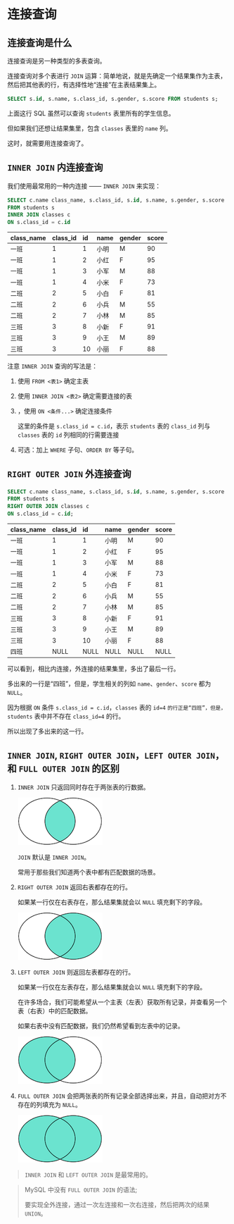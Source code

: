 # 连接查询

## 连接查询是什么

连接查询是另一种类型的多表查询。

连接查询对多个表进行 `JOIN` 运算：简单地说，就是先确定一个结果集作为主表，然后把其他表的行，有选择性地“连接”在主表结果集上。

```sql
SELECT s.id, s.name, s.class_id, s.gender, s.score FROM students s;
```

上面这行 SQL 虽然可以查询 `students` 表里所有的学生信息。

但如果我们还想让结果集里，包含 `classes` 表里的 `name` 列。

这时，就需要用连接查询了。

## `INNER JOIN` 内连接查询

我们使用最常用的一种内连接 —— `INNER JOIN` 来实现：

```sql
SELECT c.name class_name, s.class_id, s.id, s.name, s.gender, s.score
FROM students s
INNER JOIN classes c
ON s.class_id = c.id
```

| class_name | class_id | id  | name | gender | score |
| :--------- | :------- | :-- | :--- | :----- | :---- |
| 一班       | 1        | 1   | 小明 | M      | 90    |
| 一班       | 1        | 2   | 小红 | F      | 95    |
| 一班       | 1        | 3   | 小军 | M      | 88    |
| 一班       | 1        | 4   | 小米 | F      | 73    |
| 二班       | 2        | 5   | 小白 | F      | 81    |
| 二班       | 2        | 6   | 小兵 | M      | 55    |
| 二班       | 2        | 7   | 小林 | M      | 85    |
| 三班       | 3        | 8   | 小新 | F      | 91    |
| 三班       | 3        | 9   | 小王 | M      | 89    |
| 三班       | 3        | 10  | 小丽 | F      | 88    |

注意 `INNER JOIN` 查询的写法是：

1. 使用 `FROM <表1>` 确定主表

2. 使用 `INNER JOIN <表2>` 确定需要连接的表

3. ，使用 `ON <条件...>` 确定连接条件

   这里的条件是 `s.class_id = c.id`，表示 `students` 表的 `class_id` 列与 `classes` 表的 `id` 列相同的行需要连接

4. 可选：加上 `WHERE` 子句、`ORDER BY` 等子句。

## `RIGHT OUTER JOIN` 外连接查询

```sql
SELECT c.name class_name, s.class_id, s.id, s.name, s.gender, s.score
FROM students s
RIGHT OUTER JOIN classes c
ON s.class_id = c.id;
```

| class_name | class_id | id   | name | gender | score |
| :--------- | :------- | :--- | :--- | :----- | :---- |
| 一班       | 1        | 1    | 小明 | M      | 90    |
| 一班       | 1        | 2    | 小红 | F      | 95    |
| 一班       | 1        | 3    | 小军 | M      | 88    |
| 一班       | 1        | 4    | 小米 | F      | 73    |
| 二班       | 2        | 5    | 小白 | F      | 81    |
| 二班       | 2        | 6    | 小兵 | M      | 55    |
| 二班       | 2        | 7    | 小林 | M      | 85    |
| 三班       | 3        | 8    | 小新 | F      | 91    |
| 三班       | 3        | 9    | 小王 | M      | 89    |
| 三班       | 3        | 10   | 小丽 | F      | 88    |
| 四班       | NULL     | NULL | NULL | NULL   | NULL  |

可以看到，相比内连接，外连接的结果集里，多出了最后一行。

多出来的一行是“四班”，但是，学生相关的列如 `name`、`gender`、`score` 都为 `NULL`。

因为根据 `ON` 条件 `s.class_id = c.id`，`classes` 表的 `id=4` `的行正是“四班”，但是，students` 表中并不存在 `class_id=4` 的行。

所以出现了多出来的这一行。

## `INNER JOIN`, `RIGHT OUTER JOIN`，`LEFT OUTER JOIN`，和 `FULL OUTER JOIN` 的区别

1. `INNER JOIN` 只返回同时存在于两张表的行数据。

   ![](./images/inner.png)

   `JOIN` 默认是 `INNER JOIN`。

   常用于那些我们知道两个表中都有匹配数据的场景。

2. `RIGHT OUTER JOIN` 返回右表都存在的行。

   如果某一行仅在右表存在，那么结果集就会以 `NULL` 填充剩下的字段。

   ![](./images/right.png)

3. `LEFT OUTER JOIN` 则返回左表都存在的行。

   如果某一行仅在左表存在，那么结果集就会以 `NULL` 填充剩下的字段。

   在许多场合，我们可能希望从一个主表（左表）获取所有记录，并查看另一个表（右表）中的匹配数据。

   如果右表中没有匹配数据，我们仍然希望看到左表中的记录。

   ![](./images/left.png)

4. `FULL OUTER JOIN` 会把两张表的所有记录全部选择出来，并且，自动把对方不存在的列填充为 `NULL`。

   ![](./images/full.png)

> `INNER JOIN` 和 `LEFT OUTER JOIN` 是最常用的。

> MySQL 中没有 `FULL OUTER JOIN` 的语法;
>
> 要实现全外连接，通过一次左连接和一次右连接，然后把两次的结果 `UNION`。
